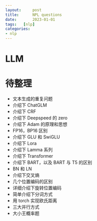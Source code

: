 ```yaml
---
layout:     post
title:      NPL questions 
date:       2023-01-01
tags:   [nlp]
categories: 
- nlp
---
```


# LLM
# 待整理 
- 文本生成的重复问题
- 介绍下 ChatGLM
- 介绍下 CRF
- 介绍下 Deepspeed 的 zero
- 介绍下 Adam 的原理和思想
- FP16，BP16 区别
- 介绍下 GLU 和 SwiGLU
- 介绍下 Lora
- 介绍下 Lamma 系列
- 介绍下 Transformer
- 介绍下 BART，以及 BART 与 T5 的区别
- BN 和 LN
- 介绍下交叉熵
- 几个位置编码的区别
- 详细介绍下旋转位置编码
- 简单介绍下分词方式
- 用 torch 实现欧氏距离
- 三大并行方式
- 大小王概率题

